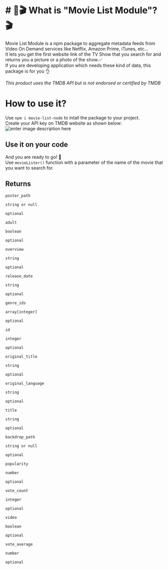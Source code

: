 # # 💫🎬 What is "Movie List Module"? 🎬


Movie List Module is a npm package to aggregate metadata feeds from Video On Demand services like Netflix, Amazon Prime, iTunes, etc…  
It lets you get the first website link of the TV Show that you search for and returns you a picture or a photo of the show.✅   
If you are developing application which needs these kind of data, this package is for you 👌  

<i>This product uses the TMDB API but is not endorsed or certified by TMDB</i>


# How to use it?
Use `npm i movie-list-node` to intall the package to your project.  
Create your API key on TMDB website as shown below:
![enter image description here](https://files.tmdb.org/misc/api_step_3-1534865163.png)


## Use it on your code

And you are ready to go! 🤘<br>
Use `movieLister()` function with a parameter of the name of the movie that you want to search for.   

## Returns

    poster_path
    
    string or null
    
    optional
    
    adult
    
    boolean
    
    optional
    
    overview
    
    string
    
    optional
    
    release_date
    
    string
    
    optional
    
    genre_ids
    
    array[integer]
    
    optional
    
    id
    
    integer
    
    optional
    
    original_title
    
    string
    
    optional
    
    original_language
    
    string
    
    optional
    
    title
    
    string
    
    optional
    
    backdrop_path
    
    string or null
    
    optional
    
    popularity
    
    number
    
    optional
    
    vote_count
    
    integer
    
    optional
    
    video
    
    boolean
    
    optional
    
    vote_average
    
    number
    
    optional


